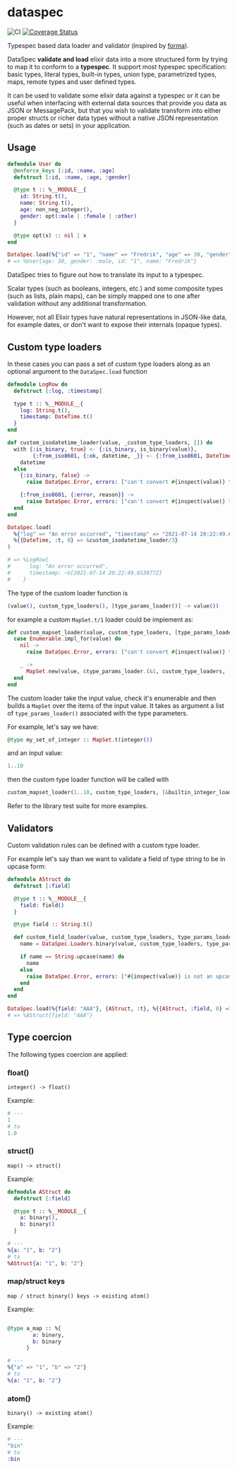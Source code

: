 # dataspec

![CI](https://github.com/visciang/dataspec/workflows/CI/badge.svg) [![Coverage Status](https://coveralls.io/repos/github/visciang/dataspec/badge.svg?branch=master)](https://coveralls.io/github/visciang/dataspec?branch=master)

Typespec based data loader and validator (inspired by [forma](https://github.com/soundtrackyourbrand/forma)).

DataSpec **validate and load** elixir data into a more structured form
by trying to map it to conform to a **typespec**. It support most typespec
specification: basic types, literal types, built-in types, union type,
parametrized types, maps, remote types and user defined types.

It can be used to validate some elixir data against a typespec or it
can be useful when interfacing with external data sources that provide
you data as JSON or MessagePack, but that you wish to validate transform
into either proper structs or richer data types without a native
JSON representation (such as dates or sets) in your application.

## Usage

```elixir
defmodule User do
  @enforce_keys [:id, :name, :age]
  defstruct [:id, :name, :age, :gender]

  @type t :: %__MODULE__{
    id: String.t(),
    name: String.t(),
    age: non_neg_integer(),
    gender: opt(:male | :female | :other)
  }

  @type opt(x) :: nil | x
end

DataSpec.load(%{"id" => "1", "name" => "Fredrik", "age" => 30, "gender" => :male}, {User, :t})
# => %User{age: 30, gender: :male, id: "1", name: "Fredrik"}
```

DataSpec tries to figure out how to translate its input to a typespec.

Scalar types (such as booleans, integers, etc.) and some composite types (such as lists, plain maps), can be simply mapped one to one after validation without any additional transformation. 

However, not all Elixir types have natural representations in JSON-like data, for example dates, or don't want to expose their internals (opaque types).

## Custom type loaders

In these cases you can pass a set of custom type loaders along as an optional argument
to the `DataSpec.load` function

```elixir
defmodule LogRow do
  defstruct [:log, :timestamp]

  type t :: %__MODULE__{
    log: String.t(),
    timestamp: DateTime.t()
  }
end

def custom_isodatetime_loader(value, _custom_type_loaders, []) do
  with {:is_binary, true} <- {:is_binary, is_binary(value)},
        {:from_iso8601, {:ok, datetime, _}} <- {:from_iso8601, DateTime.from_iso8601(value)} do
    datetime
  else
    {:is_binary, false} ->
      raise DataSpec.Error, errors: ["can't convert #{inspect(value)} to a DateTime.t/0"]

    {:from_iso8601, {:error, reason}} ->
      raise DataSpec.Error, errors: ["can't convert #{inspect(value)} to a DateTime.t/0 (#{inspect(reason)})"]
  end
end

DataSpec.load(
  %{"log" => "An error occurred", "timestamp" => "2021-07-14 20:22:49.653077Z"},
  %{{DateTime, :t, 0} => &custom_isodatetime_loader/3}
)

# => %LogRow{
#      log: "An error occurred",
#      timestamp: ~U[2021-07-14 20:22:49.653077Z]
#    }
```

The type of the custom loader function is

```elixir
(value(), custom_type_loaders(), [type_params_loader()] -> value())
```

for example a custom `MapSet.t/1` loader could be implement as:

```elixir
def custom_mapset_loader(value, custom_type_loaders, [type_params_loader] do
  case Enumerable.impl_for(value) do
    nil ->
      raise DataSpec.Error, errors: ["can't convert #{inspect(value)} to a MapSet.t/1"]

    _ ->
      MapSet.new(value, &type_params_loader.(&1, custom_type_loaders, []))
  end
end
```

The custom loader take the input value, check it's enumerable and then builds a `MapSet`
over the items of the input value. It takes as argument a list of `type_params_loader()` associated
with the type parameters.

For example, let's say we have:

```elixir
@type my_set_of_integer :: MapSet.t(integer())
```

and an input value:


```elixir
1..10
```

then the custom type loader function will be called with

```elixir
custom_mapset_loader(1..10, custom_type_loaders, [&builtin_integer_loader/3])
```

Refer to the library test suite for more examples.

## Validators

Custom validation rules can be defined with a custom type loader.

For example let's say than we want to validate a field of type string to be in upcase form:

```elixir
defmodule AStruct do
  defstruct [:field]

  @type t :: %__MODULE__{
    field: field()
  }

  @type field :: String.t()

  def custom_field_loader(value, custom_type_loaders, type_params_loaders) do
    name = DataSpec.Loaders.binary(value, custom_type_loaders, type_params_loaders)

    if name == String.upcase(name) do
      name
    else
      raise DataSpec.Error, errors: ["#{inspect(value)} is not an upcase string"]
    end
  end
end

DataSpec.load(%{field: "AAA"}, {AStruct, :t}, %{{AStruct, :field, 0} => &AStruct.custom_field_loader/3})
# => %AStruct{field: "AAA"}
```

## Type coercion

The following types coercion are applied:

### float()

`integer() -> float()`

Example:

```elixir
# ---
1
# to
1.0
```

### struct()

`map() -> struct()`

Example:

```elixir
defmodule AStruct do
  defstruct [:field]

  @type t :: %__MODULE__{
    a: binary(),
    b: binary()
  }

# ---
%{a: "1", b: "2"}
# to
%AStruct{a: "1", b: "2"}
```

### map/struct keys

`map / struct binary() keys -> existing atom()`

Example:

```elixir

@type a_map :: %{
        a: binary,
        b: binary
      }

# ---
%{"a" => "1", "b" => "2"}
# to
%{a: "1", b: "2"}
```

### atom()

`binary() -> existing atom()`

Example:

```elixir
# ---
"bin"
# to
:bin
```